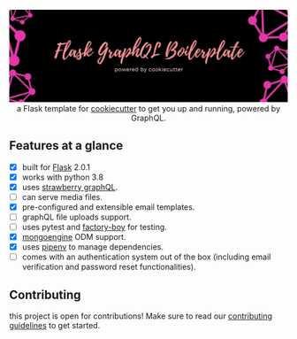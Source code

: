 <p align="center">
  <img src="assets/banner.jpg" />
  a Flask template for <a href="https://github.com/cookiecutter/cookiecutter">cookiecutter</a> to get you up and running, powered by GraphQL.
</p>

## Features at a glance

- [x] built for [Flask](https://github.com/pallets/flask) 2.0.1
- [x] works with python 3.8
- [x] uses [strawberry graphQL](https://github.com/strawberry-graphql/strawberry).
- [ ] can serve media files.
- [x] pre-configured and extensible email templates.
- [ ] graphQL file uploads support.
- [ ] uses pytest and [factory-boy](https://github.com/FactoryBoy/factory_boy) for testing.
- [x] [mongoengine](https://github.com/MongoEngine/mongoengine) ODM support.
- [x] uses [pipenv](https://github.com/pypa/pipenv) to manage dependencies.
- [ ] comes with an authentication system out of the box
      (including email verification and password reset functionalities).

## Contributing

this project is open for contributions! Make sure to read our [contributing guidelines](.github/CONTRIBUTING.md) to get started.

